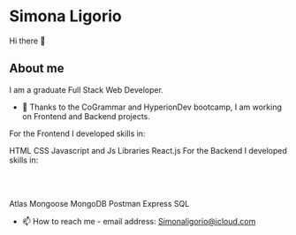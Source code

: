# Simona Ligorio

Hi there 👋

## About me

I am a graduate Full Stack Web Developer. 

- 🔭 Thanks to the CoGrammar and HyperionDev bootcamp, I am working on Frontend and Backend projects.

For the Frontend I developed skills in:

HTML
CSS
Javascript and Js Libraries
React.js
For the Backend I developed skills in:

<br></br>

Atlas
Mongoose
MongoDB
Postman
Express
SQL

- 📫 How to reach me - email address: Simonaligorio@icloud.com

<!--
**Sylig/Sylig** is a ✨ _special_ ✨ repository because its `README.md` (this file) appears on your GitHub profile.

Here are some ideas to get you started:

- 🔭 I’m currently working on ...
- 🌱 I’m currently learning ...
- 👯 I’m looking to collaborate on ...
- 🤔 I’m looking for help with ...
- 💬 Ask me about ...
- 📫 How to reach me: ...
- 😄 Pronouns: ...
- ⚡ Fun fact: ...
-->
